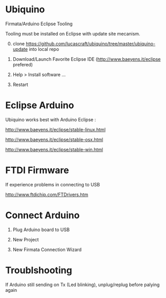 # Ubiquino
Firmata/Arduino Eclipse Tooling

Tooling must be installed on Eclipse with update site mecanism.

0) clone https://github.com/lucascraft/ubiquino/tree/master/ubiquino-update into local repo

1) Download/Launch Favorite Eclipse IDE (http://www.baeyens.it/eclipse prefered)

2) Help > Install software ... <The local repository clone path>

3) Restart

# Eclipse Arduino

Ubiquino works best with Arduino Eclipse : 

http://www.baeyens.it/eclipse/stable-linux.html

http://www.baeyens.it/eclipse/stable-osx.html

http://www.baeyens.it/eclipse/stable-win.html

# FTDI Firmware 

If experience problems in connecting to USB

http://www.ftdichip.com/FTDrivers.htm

# Connect Arduino

1) Plug Arduino board to USB

2) New Project

3) New Firmata Connection Wizard

# Troublshooting

If Arduino still sending on Tx (Led blinking), unplug/replug before palying again


